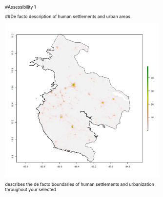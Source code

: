#Assessibility 1

##De facto description of human settlements and urban areas

![](gcaste_pop.png)




describes the de facto boundaries of human settlements and urbanization throughout your selected
